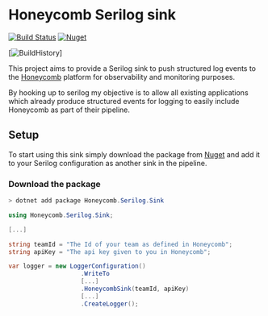 # Honeycomb Serilog sink

[![Build Status](https://dev.azure.com/evilpilaf/Honeycomb%20Serilog%20sink/_apis/build/status/evilpilaf.HoneycombSerilogSink?branchName=master)](https://dev.azure.com/evilpilaf/Honeycomb%20Serilog%20sink/_build/latest?definitionId=5&branchName=master) [![Nuget](https://img.shields.io/nuget/vpre/Honeycomb.Serilog.Sink)](<(https://www.nuget.org/packages/Honeycomb.Serilog.Sink)>)

[![BuildHistory](https://buildstats.info/azurepipelines/chart/evilpilaf/Honeycomb%20Serilog%20sink/5)]

This project aims to provide a Serilog sink to push structured log events to the [Honeycomb](https://www.honeycomb.io/) platform for observability and monitoring purposes.

By hooking up to serilog my objective is to allow all existing applications which already produce structured events for logging to easily include Honeycomb as part of their pipeline.

## Setup

To start using this sink simply download the package from [Nuget](https://www.nuget.org/packages/Honeycomb.Serilog.Sink/) and add it to your Serilog configuration as another sink in the pipeline.

### Download the package

```powershell
> dotnet add package Honeycomb.Serilog.Sink
```

```csharp
using Honeycomb.Serilog.Sink;

[...]

string teamId = "The Id of your team as defined in Honeycomb";
string apiKey = "The api key given to you in Honeycomb";

var logger = new LoggerConfiguration()
                    .WriteTo
                    [...]
                    .HoneycombSink(teamId, apiKey)
                    [...]
                    .CreateLogger();
```
